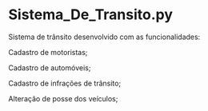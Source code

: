 # Sistema_De_Transito.py

Sistema de trânsito desenvolvido com as funcionalidades:

  Cadastro de motoristas;
  
  Cadastro de automóveis;
  
  Cadastro de infrações de trânsito;
  
  Alteração de posse dos veículos;
